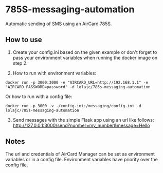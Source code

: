 # 785S-messaging-automation
Automatic sending of SMS using an AirCard 785S.

## How to use  
1. Create your config.ini based on the given example or don't forget to pass your environment variables when running the docker image on step 2.  

2. How to run with environment variables:  
```
docker run -p 3000:3000 -e "AIRCARD_URL=http://192.168.1.1" -e "AIRCARD_PASSWORD=password" -d lolajc/785s-messaging-automation
```

Or how to run with a config file:  
```
docker run -p 3000 -v ./config.ini:/messaging/config.ini -d lolajc/785s-messaging-automation
```

3. Send messages with the simple Flask app using an url like follows:  
http://127.0.0.1:3000/send?number=my_number&message=Hello  

## Notes
The url and credentials of AirCard Manager can be set as environment variables or in a config file. Environment variables have priority over the config file.   